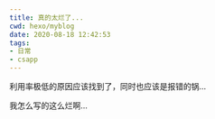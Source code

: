 ```yaml
---
title: 真的太烂了...
cwd: hexo/myblog
date: 2020-08-18 12:42:53
tags:
- 日常
- csapp
---
```


利用率极低的原因应该找到了，同时也应该是报错的锅...

我怎么写的这么烂啊...

